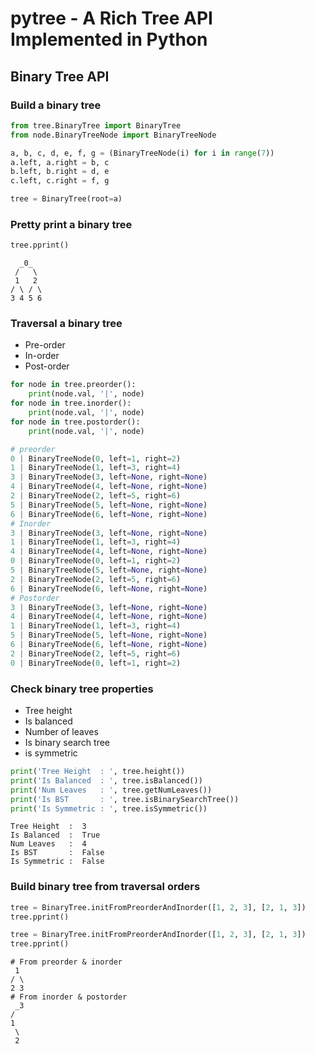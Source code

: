 # pytree - A Rich Tree API Implemented in Python

## Binary Tree API

### Build a binary tree
```python
from tree.BinaryTree import BinaryTree
from node.BinaryTreeNode import BinaryTreeNode

a, b, c, d, e, f, g = (BinaryTreeNode(i) for i in range(7))
a.left, a.right = b, c
b.left, b.right = d, e
c.left, c.right = f, g

tree = BinaryTree(root=a)
```

### Pretty print a binary tree
```python
tree.pprint()
```
```
  _0_  
 /   \ 
 1   2 
/ \ / \
3 4 5 6
```

### Traversal a binary tree
- Pre-order
- In-order
- Post-order
```python
for node in tree.preorder():
    print(node.val, '|', node)
for node in tree.inorder():
    print(node.val, '|', node)
for node in tree.postorder():
    print(node.val, '|', node)
```
```python
# preorder
0 | BinaryTreeNode(0, left=1, right=2)
1 | BinaryTreeNode(1, left=3, right=4)
3 | BinaryTreeNode(3, left=None, right=None)
4 | BinaryTreeNode(4, left=None, right=None)
2 | BinaryTreeNode(2, left=5, right=6)
5 | BinaryTreeNode(5, left=None, right=None)
6 | BinaryTreeNode(6, left=None, right=None)
# Inorder
3 | BinaryTreeNode(3, left=None, right=None)
1 | BinaryTreeNode(1, left=3, right=4)
4 | BinaryTreeNode(4, left=None, right=None)
0 | BinaryTreeNode(0, left=1, right=2)
5 | BinaryTreeNode(5, left=None, right=None)
2 | BinaryTreeNode(2, left=5, right=6)
6 | BinaryTreeNode(6, left=None, right=None)
# Postorder
3 | BinaryTreeNode(3, left=None, right=None)
4 | BinaryTreeNode(4, left=None, right=None)
1 | BinaryTreeNode(1, left=3, right=4)
5 | BinaryTreeNode(5, left=None, right=None)
6 | BinaryTreeNode(6, left=None, right=None)
2 | BinaryTreeNode(2, left=5, right=6)
0 | BinaryTreeNode(0, left=1, right=2)
```

### Check binary tree properties
- Tree height
- Is balanced
- Number of leaves
- Is binary search tree
- is symmetric
```python
print('Tree Height  : ', tree.height())
print('Is Balanced  : ', tree.isBalanced())
print('Num Leaves   : ', tree.getNumLeaves())
print('Is BST       : ', tree.isBinarySearchTree())
print('Is Symmetric : ', tree.isSymmetric())
```
```
Tree Height  :  3
Is Balanced  :  True
Num Leaves   :  4
Is BST       :  False
Is Symmetric :  False
```

### Build binary tree from traversal orders
```python
tree = BinaryTree.initFromPreorderAndInorder([1, 2, 3], [2, 1, 3])
tree.pprint()

tree = BinaryTree.initFromPreorderAndInorder([1, 2, 3], [2, 1, 3])
tree.pprint()
```

```
# From preorder & inorder
 1 
/ \
2 3
# From inorder & postorder
 _3
/  
1  
 \ 
 2 
```